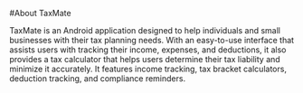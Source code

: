#About TaxMate

TaxMate is an Android application designed to help individuals and small businesses with their tax planning needs. With an easy-to-use interface that assists users with tracking their income, expenses, and deductions, it also provides a tax calculator that helps users determine their tax liability and minimize it accurately. It features income tracking, tax bracket calculators, deduction tracking, and compliance reminders. 
